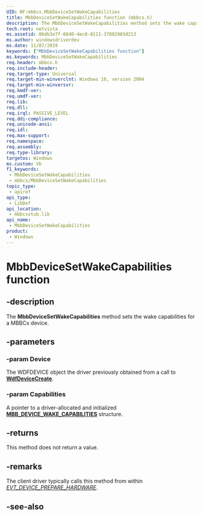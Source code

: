 ```yaml
---
UID: NF:mbbcx.MbbDeviceSetWakeCapabilities
title: MbbDeviceSetWakeCapabilities function (mbbcx.h)
description: The MbbDeviceSetWakeCapabilities method sets the wake capabilities for a MBBCx device.
tech.root: netvista
ms.assetid: 06db3e7f-0840-4ec8-8111-37802903d213
ms.author: windowsdriverdev
ms.date: 11/07/2019
keywords: ["MbbDeviceSetWakeCapabilities function"]
ms.keywords: MbbDeviceSetWakeCapabilities
req.header: mbbcx.h
req.include-header: 
req.target-type: Universal
req.target-min-winverclnt: Windows 10, version 2004
req.target-min-winversvr: 
req.kmdf-ver: 
req.umdf-ver: 
req.lib: 
req.dll: 
req.irql: PASSIVE_LEVEL
req.ddi-compliance: 
req.unicode-ansi: 
req.idl: 
req.max-support: 
req.namespace: 
req.assembly: 
req.type-library: 
targetos: Windows
ms.custom: Vb
f1_keywords:
 - MbbDeviceSetWakeCapabilities
 - mbbcx/MbbDeviceSetWakeCapabilities
topic_type:
 - apiref
api_type:
 - LibDef
api_location:
 - mbbcxstub.lib
api_name:
 - MbbDeviceSetWakeCapabilities
product:
 - Windows
---
```


# MbbDeviceSetWakeCapabilities function


## -description

The **MbbDeviceSetWakeCapabilities** method sets the wake capabilities for a MBBCx device.

## -parameters

### -param Device

The WDFDEVICE object the driver previously obtained from a call to [**WdfDeviceCreate**](../wdfdevice/nf-wdfdevice-wdfdevicecreate.md).

### -param Capabilities

A pointer to a driver-allocated and initialized [**MBB_DEVICE_WAKE_CAPABILITIES**](../mbbcx/ns-mbbcx-_mbb_device_wake_capabilities.md) structure.

## -returns

This method does not return a value.

## -remarks

The client driver typically calls this method from within [*EVT_DEVICE_PREPARE_HARDWARE*](../wdfdevice/nc-wdfdevice-evt_wdf_device_prepare_hardware.md).

## -see-also

